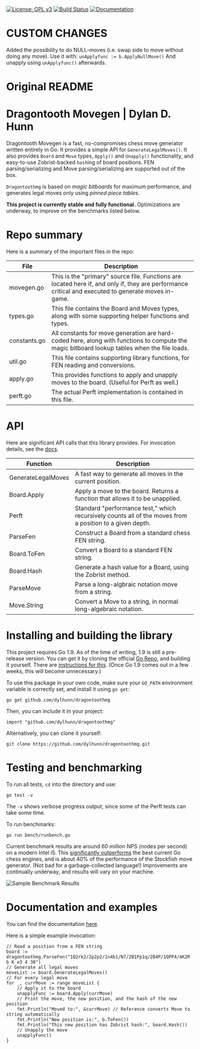 

[![License: GPL v3](https://img.shields.io/badge/License-GPL%20v3-blue.svg)](http://www.gnu.org/licenses/gpl-3.0)
[![Build Status](https://travis-ci.org/dylhunn/dragontoothmg.svg?branch=master)](https://travis-ci.org/dylhunn/dragontoothmg)
[![Documentation](https://img.shields.io/badge/Documentation-GoDoc-green.svg)](https://godoc.org/github.com/dylhunn/dragontoothmg)

CUSTOM CHANGES
==================================

Added the possibility to do NULL-moves (i.e. swap side to move without doing any move).
Use it with:
`unApplyfunc := b.ApplyNullMove()`
And  unapply using `unApplyfunc()` afterwards.

#
#
#
#
#
#

Original README
=================================================

#
#
#
#

Dragontooth Movegen | Dylan D. Hunn
==================================

Dragontooth Movegen is a fast, no-compromises chess move generator written entirely in Go. It provides a simple API for `GenerateLegalMoves()`. It also provides `Board` and `Move` types, `Apply()` and `Unapply()` functionality, and easy-to-use Zobrist-backed `hash`ing of board positions. FEN parsing/serializing and Move parsing/serializing are supported out of the box.

`Dragontoothmg` is based on *magic bitboards* for maximum performance, and generates legal moves only using *pinned piece tables*.

**This project is currently stable and fully functional.** Optimizations are underway, to improve on the benchmarks listed below.

Repo summary
============

Here is a summary of the important files in the repo:

| **File**         | **Description**                                                                                                                                         |
|--------------|------------------------------------------------------------------------------------------------------------------------------------------------------|
| movegen.go   | This is the "primary" source file. Functions are located here if, and only if, they are performance critical and executed to generate moves in-game. |
| types.go     | This file contains the Board and Moves types, along with some supporting helper functions and types.                                                 |
| constants.go | All constants for move generation are hard-coded here, along with functions to compute the magic bitboard lookup tables when the file loads.         |
| util.go      | This file contains supporting library functions, for FEN reading and conversions.                                                                    |
| apply.go     | This provides functions to apply and unapply moves to the board. (Useful for Perft as well.)                                                         |
| perft.go     | The actual Perft implementation is contained in this file.                                                                                           |

API
===

Here are significant API calls that this library provides. For invocation details, see the [docs](https://godoc.org/github.com/dylhunn/dragontoothmg).

| **Function**         | **Description**                                                                                                                                         |
|--------------|------------------------------------------------------------------------------------------------------------------------------------------------------|
| GenerateLegalMoves   | A fast way to generate all moves in the current position. |
| Board.Apply     | Apply a move to the board. Returns a function that allows it to be unapplied.                                                         |                                                      |
| Perft     | Standard "performance test," which recursively counts all of the moves from a position to a given depth.                                                         |
| ParseFen     | Construct a Board from a standard chess FEN string.                                               |
| Board.ToFen | Convert a Board to a standard FEN string.         |
| Board.Hash     | Generate a hash value for a Board, using the Zobrist method.                                                                                           |
| ParseMove     | Parse a long-algbraic notation move from a string.                                                                                           |
| Move.String     | Convert a Move to a string, in normal long-algebraic notation.                                                                                           |

Installing and building the library
===================================

This project requires Go 1.9. As of the time of writing, 1.9 is still a pre-release version. You can get it by cloning the official [Go Repo](https://github.com/golang/go), and building it yourself. There are [instructions for this](https://golang.org/doc/install/source). (Once Go 1.9 comes out in a few weeks, this will become unnecessary.)

To use this package in your own code, make sure your `GO_PATH` environment variable is correctly set, and install it using `go get`:

    go get github.com/dylhunn/dragontoothmg

Then, you can include it in your project:

	import "github.com/dylhunn/dragontoothmg"

Alternatively, you can clone it yourself:

    git clone https://github.com/dylhunn/dragontoothmg.git

Testing and benchmarking
========================

To run all tests, `cd` into the directory and use:

	go test -v

The `-v` shows verbose progress output, since some of the Perft tests can take some time.

To run benchmarks:

	go run bench/runbench.go

Current benchmark results are around 60 million NPS (nodes per second) on a modern Intel i5. This [significantly outperforms](http://i68.tinypic.com/r8rwow.png) the best current Go chess engines, and is about 40% of the performance of the Stockfish move generator. (Not bad for a garbage-collected language!) Improvements are continually underway, and results will vary on your machine.

![Sample Benchmark Results](/benchmarks.png?raw=true "Sample Benchmark Results")

Documentation and examples
==========================

You can find the documentation [here](https://godoc.org/github.com/dylhunn/dragontoothmg).

Here is a simple example invocation:

    // Read a position from a FEN string
    board := dragontoothmg.ParseFen("1Q2rk2/2p2p2/1n4b1/N7/2B1Pp1q/2B4P/1QPP4/4K2R b K e3 4 30")
    // Generate all legal moves
    moveList := board.GenerateLegalMoves()
    // For every legal move
    for _, currMove := range moveList {
        // Apply it to the board
        unapplyFunc := board.Apply(currMove)
        // Print the move, the new position, and the hash of the new position
        fmt.Println("Moved to:", &currMove) // Reference converts Move to string automatically
        fmt.Println("New position is:", b.ToFen())
        fmt.Println("This new position has Zobrist hash:", board.Hash())
        // Unapply the move
        unapplyFunc()
    }

